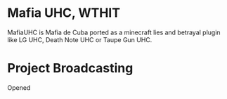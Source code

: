 # Mafia UHC, WTHIT
MafiaUHC is Mafia de Cuba ported as a minecraft lies and betrayal plugin like LG UHC, Death Note UHC or Taupe Gun UHC.

# Project Broadcasting
Opened
